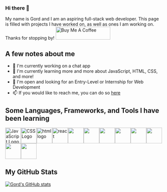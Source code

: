 ### Hi there 👋 
My name is Gord and I am an aspiring full-stack web developer. This page is filled with projects I have worked on, as well as ones I am working on. Thanks for stopping by!
<a href="https://www.buymeacoffee.com/gjletkeman" target="_blank"><img src="https://cdn.buymeacoffee.com/buttons/default-blue.png" alt="Buy Me A Coffee" height="41" width="174"></a>


## A few notes about me
- 🔭 I'm currently working on a chat app
- 🌱 I'm currently learning more and more about JavaScript, HTML, CSS, and more!
- 💼 I'm open and looking for an Entry-Level or Internship for Web Development
- 📫 If you would like to reach me, you can do so [here](mailto:g.j.letkeman@gmail.com)

## Some Languages, Frameworks, and Tools I have been learning
<img src="https://cdn.jsdelivr.net/gh/devicons/devicon/icons/javascript/javascript-plain.svg" alt="JavaScript Logo" width="50" height="50"/><img src="https://cdn.jsdelivr.net/gh/devicons/devicon/icons/css3/css3-original-wordmark.svg" alt="CSS Logo" width="50" height="50"/><img src="https://cdn.jsdelivr.net/gh/devicons/devicon/icons/html5/html5-original-wordmark.svg" alt="html logo" width="50" height="50" /><img src="https://cdn.jsdelivr.net/gh/devicons/devicon/icons/react/react-original-wordmark.svg" alt="react" width="50" height="50"/><img src="https://cdn.jsdelivr.net/gh/devicons/devicon/icons/nodejs/nodejs-plain.svg" width="50" height="50"/><img src="https://cdn.jsdelivr.net/gh/devicons/devicon/icons/postgresql/postgresql-original.svg" width="50" height="50" /><img src="https://cdn.jsdelivr.net/gh/devicons/devicon/icons/nextjs/nextjs-line.svg" width="50" height="50"/><img src="https://cdn.jsdelivr.net/gh/devicons/devicon/icons/ruby/ruby-plain-wordmark.svg" width="50" height="50" /><img src="https://cdn.jsdelivr.net/gh/devicons/devicon/icons/sass/sass-original.svg" width="50" height="50"/><img src="https://cdn.jsdelivr.net/gh/devicons/devicon/icons/express/express-original.svg" width="50" height="50"/><img src="https://cdn.jsdelivr.net/gh/devicons/devicon/icons/ubuntu/ubuntu-plain-wordmark.svg" width="50" height="50"/><img src="https://cdn.jsdelivr.net/gh/devicons/devicon/icons/vagrant/vagrant-original.svg" width="50" height="50"/>

## My GitHub Stats

[![Gord's GitHub stats](https://github-readme-stats.vercel.app/api?username=rndedg&show_icons=true&theme=github_dark_dimmed)](https://github.com/rndedg/github-readme-stats)


<!--
**rndedg/rndedg** is a ✨ _special_ ✨ repository because its `README.md` (this file) appears on your GitHub profile.

Here are some ideas to get you started:

- 🔭 I’m currently working on ...
- 🌱 I’m currently learning ...
- 👯 I’m looking to collaborate on ...
- 🤔 I’m looking for help with ...
- 💬 Ask me about ...
- 📫 How to reach me: ...
- 😄 Pronouns: ...
- ⚡ Fun fact: ...
-->
